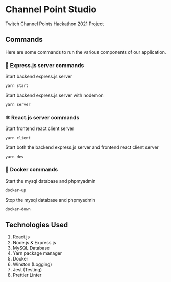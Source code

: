 # Channel Point Studio 
Twitch Channel Points Hackathon 2021 Project 

## Commands 

Here are some commands to run the various components of our application. 

### 🌱 Express.js server commands

Start backend express.js server  

```
yarn start
```

Start backend express.js server with nodemon 

```
yarn server
```

### ⚛️ React.js server commands 

Start frontend react client server   

```
yarn client
```

Start both the backend express.js server and frontend react client server  

```
yarn dev
```

### 🐳 Docker commands 

Start the mysql database and phpmyadmin 

```
docker-up 
```

Stop the mysql database and phpmyadmin 

```
docker-down 
```

## Technologies Used 

1. React.js
2. Node.js & Express.js
3. MySQL Database
4. Yarn package manager
5. Docker 
6. Winston (Logging) 
7. Jest (Testing) 
8. Prettier Linter 